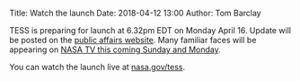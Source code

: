Title: Watch the launch
Date: 2018-04-12 13:00
Author: Tom Barclay

TESS is preparing for launch at 6.32pm EDT on Monday April 16. Update will be posted on the [public affairs website](https://www.nasa.gov/tess). Many familiar faces will be appearing on [NASA TV this coming Sunday and Monday](https://www.nasa.gov/press-release/nasa-television-to-air-launch-of-next-planet-hunting-mission).

You can watch the launch live at [nasa.gov/tess](https://www.nasa.gov/tess).
